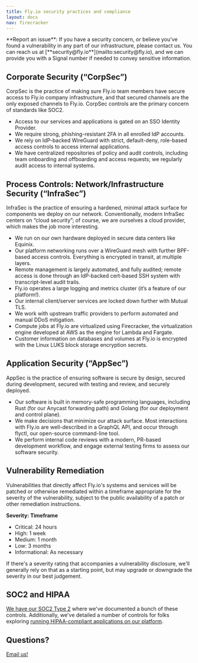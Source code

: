 ```yaml
---
title: Fly.io security practices and compliance
layout: docs
nav: firecracker
---
```


<div class="important icon">
**Report an issue**: If you have a security concern, or believe you’ve found a vulnerability in any part of our infrastructure, please contact us. You can reach us at [**security@fly.io**](mailto:security@fly.io), and we can provide you with a Signal number if needed to convey sensitive information.
</div>

## Corporate Security (“CorpSec”)

CorpSec is the practice of making sure Fly.io team members have secure access to Fly.io company infrastructure, and that secured channels are the only exposed channels to Fly.io. CorpSec controls are the primary concern of standards like SOC2.

- Access to our services and applications is gated on an SSO Identity Provider.
- We require strong, phishing-resistant 2FA in all enrolled IdP accounts.
- We rely on IdP-backed WireGuard with strict, default-deny, role-based access controls to access internal applications.
- We have centralized repositories of policy and audit controls, including team onboarding and offboarding and access requests; we regularly audit access to internal systems.

## Process Controls: Network/Infrastructure Security (“InfraSec”)

InfraSec is the practice of ensuring a hardened, minimal attack surface for components we deploy on our network. Conventionally, modern InfraSec centers on “cloud security”; of course, we are ourselves a cloud provider, which makes the job more interesting.

- We run on our own hardware deployed in secure data centers like Equinix.
- Our platform networking runs over a WireGuard mesh with further BPF-based access controls. Everything is encrypted in transit, at multiple layers.
- Remote management is largely automated, and fully audited; remote access is done through an IdP-backed cert-based SSH system with transcript-level audit trails.
- Fly.io operates a large logging and metrics cluster (it’s a feature of our platform!).
- Our internal client/server services are locked down further with Mutual TLS.
- We work with upstream traffic providers to perform automated and manual DDoS mitigation.
- Compute jobs at Fly.io are virtualized using Firecracker, the virtualization engine developed at AWS as the engine for Lambda and Fargate.
- Customer information on databases and volumes at Fly.io is encrypted with the Linux LUKS block storage encryption secrets.

## Application Security (“AppSec”)

AppSec is the practice of ensuring software is secure by design, secured during development, secured with testing and review, and securely deployed.

- Our software is built in memory-safe programming languages, including Rust (for our Anycast forwarding path) and Golang (for our deployment and control plane). 
- We make decisions that minimize our attack surface. Most interactions with Fly.io are well-described in a GraphQL API, and occur through flyctl, our open-source command-line tool.
- We perform internal code reviews with a modern, PR-based development workflow, and engage external testing firms to assess our software security.

## Vulnerability Remediation

Vulnerabilities that directly affect Fly.io's systems and services will be patched or otherwise remediated within a timeframe appropriate for the severity of the vulnerability, subject to the public availability of a patch or other remediation instructions.

**Severity: Timeframe**
* Critical:	24 hours
* High:	1 week
* Medium:		1 month
* Low: 3 months
* Informational:	As necessary

If there's a severity rating that accompanies a vulnerability disclosure, we'll generally rely on that as a starting point, but may upgrade or downgrade the severity in our best judgement.

## SOC2 and HIPAA

[We have our SOC2 Type 2](/blog/soc2-the-screenshots-will-continue-until-security-improves/) where we've documented a bunch of these controls. Additionally, we've detailed a number of controls for folks exploring [running HIPAA-compliant applications on our platform](/docs/about/healthcare).

## Questions?

[Email us!](mailto:security@fly.io)
